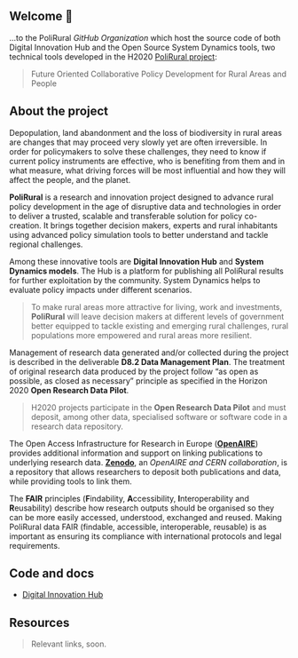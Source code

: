 ## Welcome 👋

...to the PoliRural *GitHub Organization* which host the source code of both Digital Innovation Hub and the Open Source System Dynamics tools, two technical tools developed in the H2020 [PoliRural project](https://polirural.eu/):

>Future Oriented Collaborative Policy Development for Rural Areas and People

## About the project

Depopulation, land abandonment and the loss of biodiversity in rural areas are changes that may proceed very slowly yet are often irreversible. In order for policymakers to solve these challenges, they need to know if current policy instruments are effective, who is benefiting from them and in what measure, what driving forces will be most influential and how they will affect the people, and the planet.

**PoliRural** is a research and innovation project designed to advance rural policy development in the age of disruptive data and technologies in order to deliver a trusted, scalable and transferable solution for policy co-creation. It brings together decision makers, experts and rural inhabitants using advanced policy simulation tools to better understand and tackle regional challenges.

Among these innovative tools are **Digital Innovation Hub** and **System Dynamics models**. The Hub is a platform for publishing all PoliRural results for further exploitation by the community. System Dynamics helps to evaluate policy impacts under different scenarios.

>To make rural areas more attractive for living, work and investments, **PoliRural** will leave decision makers at different levels of government better equipped to tackle existing and emerging rural challenges, rural populations more empowered and rural areas more resilient.

Management of research data generated and/or collected during the project is described in the deliverable **D8.2 Data Management Plan**. The treatment of original research data produced by the project follow “as open as possible, as closed as necessary” principle as specified in the Horizon 2020 **Open Research Data Pilot**.

>H2020 projects participate in the **Open Research Data Pilot** and must deposit, among other data, specialised software or software code in a research data repository.

The Open Access Infrastructure for Research in Europe ([**OpenAIRE**](https://www.openaire.eu/)) provides additional information and support on linking publications to underlying research data. [**Zenodo**](https://zenodo.org/), an *OpenAIRE and CERN collaboration*, is a repository that allows researchers to deposit both publications and data, while providing tools to link them.

The **FAIR** principles (**F**indability, **A**ccessibility, **I**nteroperability and **R**eusability) describe how research outputs should be organised so they can be more easily accessed, understood, exchanged and reused. Making PoliRural data FAIR (findable, accessible, interoperable, reusable) is as important as ensuring its compliance with international protocols and legal requirements.

## Code and docs

- [Digital Innovation Hub](https://github.com/polirural/Hub)

## Resources

> Relevant links, soon.


